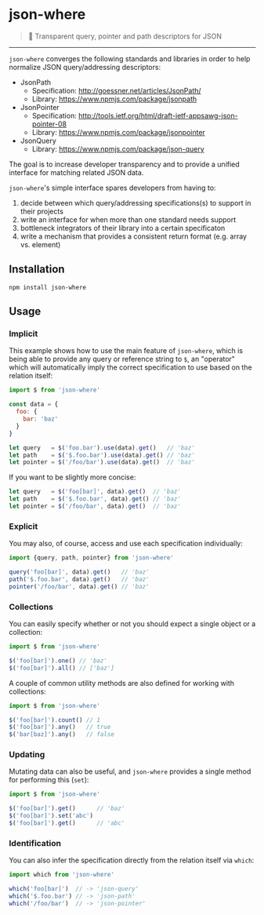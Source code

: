 # json-where

> :link: Transparent query, pointer and path descriptors for JSON

---

`json-where` converges the following standards and libraries in order to help normalize JSON query/addressing descriptors:

 - JsonPath
   * Specification: http://goessner.net/articles/JsonPath/
   * Library: https://www.npmjs.com/package/jsonpath
 - JsonPointer
   * Specification: http://tools.ietf.org/html/draft-ietf-appsawg-json-pointer-08
   * Library: https://www.npmjs.com/package/jsonpointer
 - JsonQuery
   * Library: https://www.npmjs.com/package/json-query

The goal is to increase developer transparency and to provide a unified interface for matching related JSON data.

`json-where`'s simple interface spares developers from having to:

  1. decide between which query/addressing specifications(s) to support in their projects
  2. write an interface for when more than one standard needs support
  3. bottleneck integrators of their library into a certain specificaton
  4. write a mechanism that provides a consistent return format (e.g. array vs. element)

## Installation

`npm install json-where`

## Usage

### Implicit

This example shows how to use the main feature of `json-where`, which is being able to provide any query or reference string to `$`, an "operator" which will automatically imply the correct specification to use based on the relation itself:

```javascript
import $ from 'json-where'

const data = {
  foo: {
    bar: 'baz'
  }
}

let query   = $('foo.bar').use(data).get()   // 'baz'
let path    = $('$.foo.bar').use(data).get() // 'baz'
let pointer = $('/foo/bar').use(data).get()  // 'baz'
```

If you want to be slightly more concise:

```javascript
let query   = $('foo[bar]', data).get()  // 'baz'
let path    = $('$.foo.bar', data).get() // 'baz'
let pointer = $('/foo/bar', data).get()  // 'baz'
```

### Explicit

You may also, of course, access and use each specification individually:

```javascript
import {query, path, pointer} from 'json-where'

query('foo[bar]', data).get()   // 'baz'
path('$.foo.bar', data).get()   // 'baz'
pointer('/foo/bar', data).get() // 'baz'
```

### Collections

You can easily specify whether or not you should expect a single object or a collection:

```javascript
import $ from 'json-where'

$('foo[bar]').one() // 'baz'
$('foo[bar]').all() // ['baz']
```

A couple of common utility methods are also defined for working with collections:

```javascript
import $ from 'json-where'

$('foo[bar]').count() // 1
$('foo[bar]').any()   // true
$('bar[baz]').any()   // false
```

### Updating

Mutating data can also be useful, and `json-where` provides a single method for performing this (`set`):

```javascript
import $ from 'json-where'

$('foo[bar]').get()      // 'baz'
$('foo[bar]').set('abc')
$('foo[bar]').get()      // 'abc'
```
### Identification

You can also infer the specification directly from the relation itself via `which`:

```javascript
import which from 'json-where'

which('foo[bar]')  // -> 'json-query'
which('$.foo.bar') // -> 'json-path'
which('/foo/bar')  // -> 'json-pointer'
```